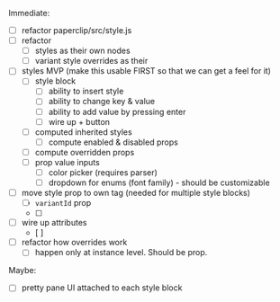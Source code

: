 Immediate:

- [ ] refactor paperclip/src/style.js
- [ ] refactor
  - [ ] styles as their own nodes
  - [ ] variant style overrides as their
- [ ] styles MVP (make this usable FIRST so that we can get a feel for it)
  - [ ] style block
    - [ ] ability to insert style
    - [ ] ability to change key & value
    - [ ] ability to add value by pressing enter
    - [ ] wire up + button
  - [ ] computed inherited styles
    - [ ] compute enabled & disabled props
  - [ ] compute overridden props
  - [ ] prop value inputs
    - [ ] color picker (requires parser)
    - [ ] dropdown for enums (font family) - should be customizable
- [ ] move style prop to own tag (needed for multiple style blocks)
  - [ ] `variantId` prop
  - [ ]
- [ ] wire up attributes
  - [ ]
- [ ] refactor how overrides work
  - [ ] happen only at instance level. Should be prop.

Maybe:

- [ ] pretty pane UI attached to each style block
